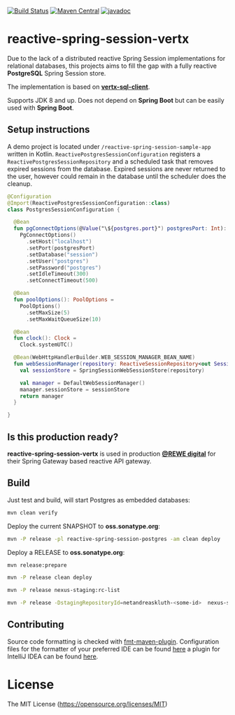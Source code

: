[![Build Status](https://app.travis-ci.com/AndreasKl/reactive-spring-session-vertx.svg?branch=master)](https://app.travis-ci.com/AndreasKl/reactive-spring-session-vertx)
[![Maven Central](https://img.shields.io/maven-central/v/net.andreaskluth/reactive-spring-session-postgres.svg?label=Maven%20Central)](https://search.maven.org/search?q=g:%22net.andreaskluth%22%20AND%20a:%22reactive-spring-session-postgres%22)
[![javadoc](https://javadoc.io/badge2/net.andreaskluth/reactive-spring-session-core/javadoc.svg)](https://javadoc.io/doc/net.andreaskluth/reactive-spring-session-core) 
# reactive-spring-session-vertx

Due to the lack of a distributed reactive Spring Session implementations for relational databases,
this projects aims to fill the gap with a fully reactive **PostgreSQL** Spring Session store.

The implementation is based on **[vertx-sql-client](https://github.com/eclipse-vertx/vertx-sql-client)**.

Supports JDK 8 and up. Does not depend on **Spring Boot** but can be easily used with **Spring Boot**.

## Setup instructions
A demo project is located under `/reactive-spring-session-sample-app` written in Kotlin.
`ReactivePostgresSessionConfiguration` registers a `ReactivePostgresSessionRepository` 
and a scheduled task that removes expired sessions from the database. Expired sessions
are never returned to the user, however could remain in the database until the scheduler
does the cleanup.

```kotlin
@Configuration
@Import(ReactivePostgresSessionConfiguration::class)
class PostgresSessionConfiguration {

  @Bean
  fun pgConnectOptions(@Value("\${postgres.port}") postgresPort: Int): PgConnectOptions =
    PgConnectOptions()
      .setHost("localhost")
      .setPort(postgresPort)
      .setDatabase("session")
      .setUser("postgres")
      .setPassword("postgres")
      .setIdleTimeout(300)
      .setConnectTimeout(500)

  @Bean
  fun poolOptions(): PoolOptions =
    PoolOptions()
      .setMaxSize(5)
      .setMaxWaitQueueSize(10)

  @Bean
  fun clock(): Clock =
    Clock.systemUTC()

  @Bean(WebHttpHandlerBuilder.WEB_SESSION_MANAGER_BEAN_NAME)
  fun webSessionManager(repository: ReactiveSessionRepository<out Session>): WebSessionManager {
    val sessionStore = SpringSessionWebSessionStore(repository)

    val manager = DefaultWebSessionManager()
    manager.sessionStore = sessionStore
    return manager
  }

}
```

## Is this production ready?
**reactive-spring-session-vertx** is used in production **[@REWE digital](https://www.rewe-digital.com/)** for their Spring Gateway based reactive API gateway.

## Build

Just test and build, will start Postgres as embedded databases:
```bash
mvn clean verify
```

Deploy the current SNAPSHOT to **oss.sonatype.org**:
```bash
mvn -P release -pl reactive-spring-session-postgres -am clean deploy
```

Deploy a RELEASE to **oss.sonatype.org**:
```bash
mvn release:prepare

mvn -P release clean deploy

mvn -P release nexus-staging:rc-list

mvn -P release -DstagingRepositoryId=netandreaskluth-<some-id>  nexus-staging:release
```

## Contributing
Source code formatting is checked with [fmt-maven-plugin](https://github.com/coveooss/fmt-maven-plugin). Configuration files for the formatter of your preferred IDE can be found [here](https://github.com/google/styleguide) a plugin for IntelliJ IDEA can be found [here](https://plugins.jetbrains.com/plugin/8527-google-java-format).

# License 
The MIT License (https://opensource.org/licenses/MIT)

